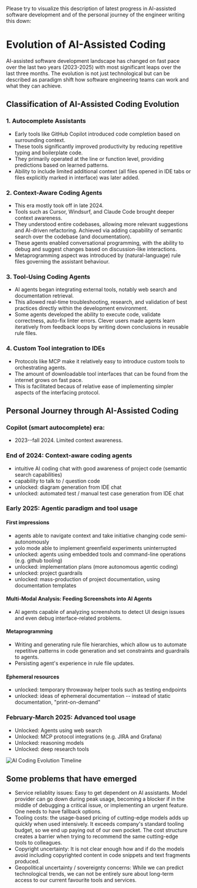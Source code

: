 Please try to visualize this description of latest progress in AI-assisted software development and of the personal journey of the engineer writing this down:


# Evolution of AI-Assisted Coding

AI-assisted software development landscape has changed on fast pace over the last two years (2023-2025) with most significant leaps over the last three months. The evolution is not just technological but can be described as paradigm shift how software engineering teams can work and what they can achieve.

## Classification of AI-Assisted Coding Evolution

### 1. Autocomplete Assistants
- Early tools like GitHub Copilot introduced code completion based on surrounding context.
- These tools significantly improved productivity by reducing repetitive typing and boilerplate code.
- They primarily operated at the line or function level, providing predictions based on learned patterns.
- Ability to include limited additional context (all files opened in IDE tabs or files explicitly marked in interface) was later added.

### 2. Context-Aware Coding Agents
- This era mostly took off in late 2024.
- Tools such as Cursor, Windsurf, and Claude Code brought deeper context awareness.
- They understood entire codebases, allowing more relevant suggestions and AI-driven refactoring. Achieved via adding capability of semantic search over the codebase (and documentation).
- These agents enabled conversational programming, with the ability to debug and suggest changes based on discussion-like interactions.
- Metaprogramming aspect was introduced by (natural-language) rule files governing the assistant behaviour.

### 3. Tool-Using Coding Agents
- AI agents began integrating external tools, notably web search and documentation retrieval.
- This allowed real-time troubleshooting, research, and validation of best practices directly within the development environment.
- Some agents developed the ability to execute code, validate correctness, auto-fix linter errors. Clever users made agents learn iteratively from feedback loops by writing down conclusions in reusable rule files.

### 4. Custom Tool integration to IDEs
- Protocols like MCP make it relatively easy to introduce custom tools to orchestrating agents.
- The amount of downloadable tool interfaces that can be found from the internet grows on fast pace.
- This is facilitated becaus of relative ease of implementing simpler aspects of the interfacing protocol.

## Personal Journey through AI-Assisted Coding

### Copilot (smart autocomplete) era:
- 2023--fall 2024. Limited context awareness.

### End of 2024: Context-aware coding agents
- intuitive AI coding chat with good awareness of project code (semantic search capabilities)
- capability to talk to / question code
- unlocked: diagram generation from IDE chat
- unlocked: automated test / manual test case generation from IDE chat

### Early 2025: Agentic paradigm and tool usage

#### First impressions
- agents able to navigate context and take initiative changing code semi-autonomously
- yolo mode able to implement greenfield experiments uninterrupted
- unlocked: agents using embedded tools and command-line operations (e.g. github tooling)
- unlocked: implementation plans (more autonomous agentic coding)
- unlocked: project guardrails
- unlocked: mass-production of project documentation, using documentation templates

#### Multi-Modal Analysis: Feeding Screenshots into AI Agents
- AI agents capable of analyzing screenshots to detect UI design issues and even debug interface-related problems.

#### Metaprogramming
- Writing and generating rule file hierarchies, which allow us to automate repetitive patterns in code generation and set constraints and guardrails to agents.
- Persisting agent's experience in rule file updates.

#### Ephemeral resources
- unlocked: temporary throwaway helper tools such as testing endpoints
- unlocked: ideas of ephemeral documentation -- instead of static documentation, "print-on-demand"

### February-March 2025: Advanced tool usage
- Unlocked: Agents using web search
- Unlocked: MCP protocol integrations (e.g. JIRA and Grafana)
- Unlocked: reasoning models
- Unlocked: deep research tools

![AI Coding Evolution Timeline](./images/personal-journey.svg)

## Some problems that have emerged
- Service reliablity issues: Easy to get dependent on AI assistants. Model provider can go down during peak usage, becoming a blocker if in the middle of debugging a critical issue, or implementing an urgent feature. One needs to have fallback options.
- Tooling costs: the usage-based pricing of cutting-edge models adds up quickly when used intensively. It exceeds company's standard tooling budget, so we end up paying out of our own pocket. The cost structure creates a barrier    when trying to recommend the same cutting-edge tools to colleagues.
- Copyright uncertainty: It is not clear enough how and if do the models avoid including copyrighted content in code snippets and text fragments produced.
- Geopolitical uncertainty / sovereignty concerns: While we can predict technological trends, we can not be entirely sure about long-term access to our current favourite tools and services.
